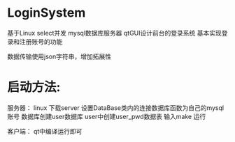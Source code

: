 # LoginSystem
基于Linux select并发 mysql数据库服务器  qtGUI设计前台的登录系统
基本实现登录和注册账号的功能

数据传输使用json字符串，增加拓展性


# 启动方法:
服务器：
linux 下载server 设置DataBase类内的连接数据库函数为自己的mysql账号
数据库创建user数据库
user中创建user_pwd数据表
输入make  运行

客户端：
qt中编译运行即可
